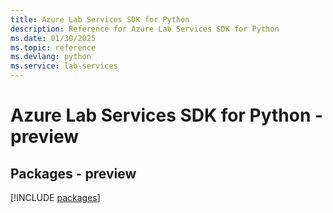 ```yaml
---
title: Azure Lab Services SDK for Python
description: Reference for Azure Lab Services SDK for Python
ms.date: 01/30/2025
ms.topic: reference
ms.devlang: python
ms.service: lab-services
---
```

# Azure Lab Services SDK for Python - preview
## Packages - preview
[!INCLUDE [packages](lab-services-index.md)]